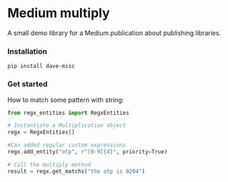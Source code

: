 # Medium multiply
A small demo library for a Medium publication about publishing libraries.

### Installation
```
pip install dave-misc
```

### Get started
How to match some pattern with string:

```Python
from regx_entities import RegxEntities

# Instantiate a Multiplication object
regx = RegxEntities()

#Can added regular custom expressions
regx.add_entity("otp", r"[0-9]{4}", priority=True)

# Call the multiply method
result = regx.get_matchs("the otp is 0204")

```